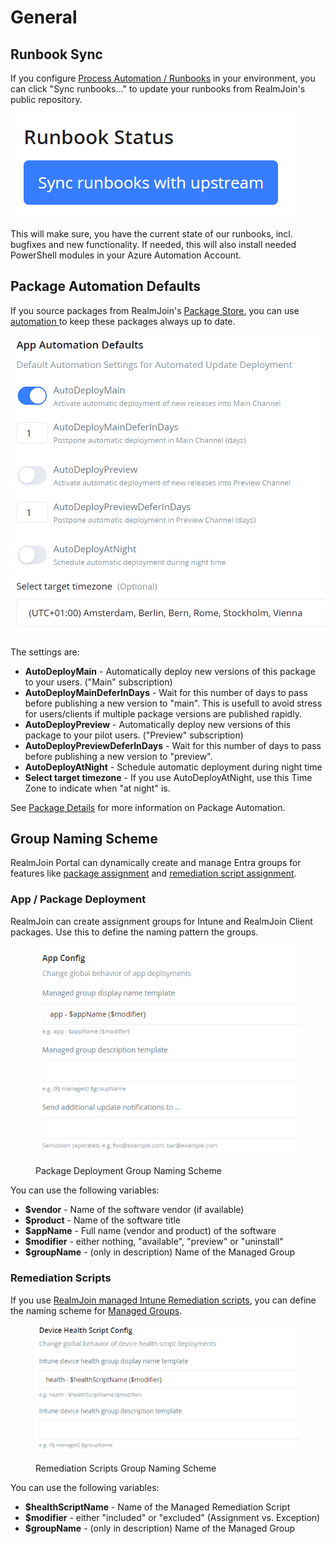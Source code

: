 # General

## Runbook Sync

If you configure [Process Automation / Runbooks](../automation/runbooks/) in your environment, you can click "Sync runbooks..." to update your runbooks from RealmJoin's public repository.

![](<../../.gitbook/assets/image (59).png>)

This will make sure, you have the current state of our runbooks, incl. bugfixes and new functionality. If needed, this will also install needed PowerShell modules in your Azure Automation Account.

## Package Automation Defaults

If you source packages from RealmJoin's [Package Store](../app-management/packages/package-store/), you can use [automation ](../app-management/packages/package-details.md#automation)to keep these packages always up to date.

![Automation defaults for a package](<../../.gitbook/assets/image (177).png>)

The settings are:

* **AutoDeployMain** - Automatically deploy new versions of this package to your users. ("Main" subscription)
* **AutoDeployMainDeferInDays** - Wait for this number of days to pass before publishing a new version to "main". This is usefull to avoid stress for users/clients if multiple package versions are published rapidly.
* **AutoDeployPreview** - Automatically deploy new versions of this package to your pilot users. ("Preview" subscription)
* **AutoDeployPreviewDeferInDays** - Wait for this number of days to pass before publishing a new version to "preview".
* **AutoDeployAtNight** - Schedule automatic deployment during night time
* **Select target timezone** - If you use AutoDeployAtNight, use this Time Zone to indicate when "at night" is.

See [Package Details](../app-management/packages/package-details.md#automation) for more information on Package Automation.

## Group Naming Scheme

RealmJoin Portal can dynamically create and manage Entra groups for features like [package assignment](../app-management/packages/package-details.md#assignments) and [remediation script assignment](../automation/remediation-scripts.md#assignment).

### App / Package Deployment

RealmJoin can create assignment groups for Intune and RealmJoin Client packages. Use this to define the naming pattern the groups.

<figure><img src="../../.gitbook/assets/image (209).png" alt=""><figcaption><p>Package Deployment Group Naming Scheme</p></figcaption></figure>

You can use the following variables:

* **$vendor** - Name of the software vendor (if available)
* **$product** - Name of the software title
* **$appName** - Full name (vendor and product) of the software
* **$modifier** - either nothing, "available", "preview" or "uninstall"&#x20;
* **$groupName** - (only in description) Name of the Managed Group

### Remediation Scripts

If you use [RealmJoin managed Intune Remediation scripts](../automation/remediation-scripts.md#managed-scripts), you can define the naming scheme for [Managed Groups](../automation/remediation-scripts.md#managed-groups).

<figure><img src="../../.gitbook/assets/image (127).png" alt=""><figcaption><p>Remediation Scripts Group Naming Scheme</p></figcaption></figure>

You can use the following variables:

* **$healthScriptName** - Name of the Managed Remediation Script
* **$modifier** - either "included" or "excluded" (Assignment vs. Exception)
* **$groupName** - (only in description) Name of the Managed Group
